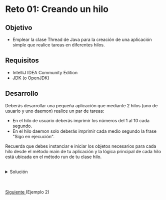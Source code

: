 # Reto 01: Creando un hilo

## Objetivo
- Emplear la clase Thread de Java para la creación de una aplicación simple que realice tareas en diferentes hilos.

## Requisitos
- IntelliJ IDEA Community Edition
- JDK (o OpenJDK)

## Desarrollo
Deberás desarrollar una pequeña aplicación que mediante 2 hilos (uno de usuario y uno daemon) realice un par de tareas:

- En el hilo de usuario deberás imprimir los números del 1 al 10 cada segundo.
- En el hilo daemon solo deberás imprimir cada medio segundo la frase "Sigo en ejecución".

Recuerda que debes instanciar e iniciar los objetos necesarios para cada hilo desde el método main de tu aplicación y la lógica principal de cada hilo está ubicada en el método run de tu clase hilo.

<br/>

<details>
	<summary>Solución</summary>
	
 1. Para resolver este reto tendrás que crear dos clases diferentes que hereden de Thread, dentro de la primera en el método run solo deberás incluir un for del 1 al 10 dentro del for imprime con **System.out.println** además de un sleep por 1 segundo.

    ```java
    public class Hilo1 extends Thread {
		@Override
		public void run() {
			for (int i = 0; i <= 10; i++) {
				System.out.println("Hilo1: " + i);
				try {
					TimeUnit.SECONDS.sleep(1);
				} catch (InterruptedException e) {
					e.printStackTrace();
				}
			}
		}
	}
    ```

 2. En la segunda clase, tendrás que agregar la instrucción **System.out.println** con el mensaje "Sigo en ejecución" y un sleep por 500 milisegundos dentro de un ciclo infinito.

	```java
	public class Hilo2 extends Thread {
		@Override
		public void run() {
			while(true){
				System.out.println("Hilo2: Sigo en ejecución...");
				try {
					TimeUnit.MILLISECONDS.sleep(500);
				} catch (InterruptedException e) {
					e.printStackTrace();
				}
			}
		}
	}
	```

 3. En el método main deberás crear una instancia de cada clase sin olvidar establecer el atributo daemon como true para la segunda.

	```java
	Hilo1 h1 = new Hilo1();
	Hilo2 h2 = new Hilo2();
	h2.setDaemon(true);

	h1.start();
	h2.start();
	```
	
 4. Por último, no olvides iniciar cada uno de los hilos y ejecutar la aplicación para verificar los resultados.

    ![Ejecución](img/img_01.png)

</details>


<br/>
<br/>

[Siguiente ](../Ejemplo-02/Readme.md)(Ejemplo 2)